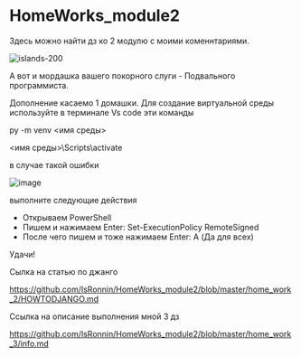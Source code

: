 # HomeWorks_module2
Здесь можно найти дз ко 2 модулю с моими коменнтариями.

![islands-200](https://user-images.githubusercontent.com/103320407/221964120-ec0e916e-d2d2-47c3-ad3b-fa9af6470e0e.jpeg)

А вот и мордашка вашего покорного слуги - Подвального программиста.

Дополнение касаемо 1 домашки.
Для создание виртуальной среды используйте в терминале Vs code эти команды

py -m venv <имя среды>

<имя среды>\Scripts\activate

в случае такой ошибки

![image](https://user-images.githubusercontent.com/103320407/222213511-c8770a85-3e0a-4217-ad7e-f25c547ccaf6.png)

выполните следующие действия

* Открываем PowerShell
* Пишем и нажимаем Enter: Set-ExecutionPolicy RemoteSigned
* После чего пишем и тоже нажимаем Enter: A (Да для всех)

Удачи!

Сылка на статью по джанго

https://github.com/IsRonnin/HomeWorks_module2/blob/master/home_work_2/HOWTODJANGO.md 

Ссылка на описание выполнения мной 3 дз

https://github.com/IsRonnin/HomeWorks_module2/blob/master/home_work_3/info.md
